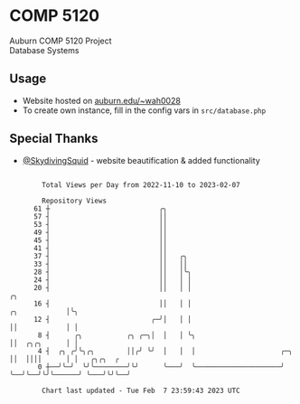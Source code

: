 # COMP 5120
Auburn COMP 5120 Project  
Database Systems

## Usage
- Website hosted on [auburn.edu/~wah0028](https://webhome.auburn.edu/~wah0028/)
- To create own instance, fill in the config vars in `src/database.php`

## Special Thanks
- [@SkydivingSquid](https://github.com/SkydivingSquid) - website beautification & added functionality

```

        Total Views per Day from 2022-11-10 to 2023-02-07

        Repository Views
      61 ┼                           ╭╮
      57 ┤                           ││
      53 ┤                           ││
      49 ┤                           ││
      45 ┤                           ││
      41 ┤                           ││
      37 ┤                           ││   ╭╮
      33 ┤                           ││   ││
      28 ┤                           ││   │╰╮
      24 ┤                           ││   │ │
      20 ┤                           ││   │ │                                         ╭╮
      16 ┤                           ││   │ │                           ╭╮            │╰╮
      12 ┤                         ╭─╯│   │ │                           ││            │ │
       8 ┤      ╭╮           ╭╮ ╭─╮│  │   │ ╰╮                          ││  ╭╮╭╮      │ │
       4 ┤  ╭╮ ╭╯╰╮╭╮        ││╭╯ ╰╯  │   │  │                     ╭─╮  ││  ││││      │ │   ╭╮╭╮  ╭
       0 ┼──╯╰─╯  ╰╯╰────────╯╰╯      ╰───╯  ╰─────────────────────╯ ╰──╯╰──╯╰╯╰──────╯ ╰───╯╰╯╰──╯

        Chart last updated - Tue Feb  7 23:59:43 2023 UTC
        
```
